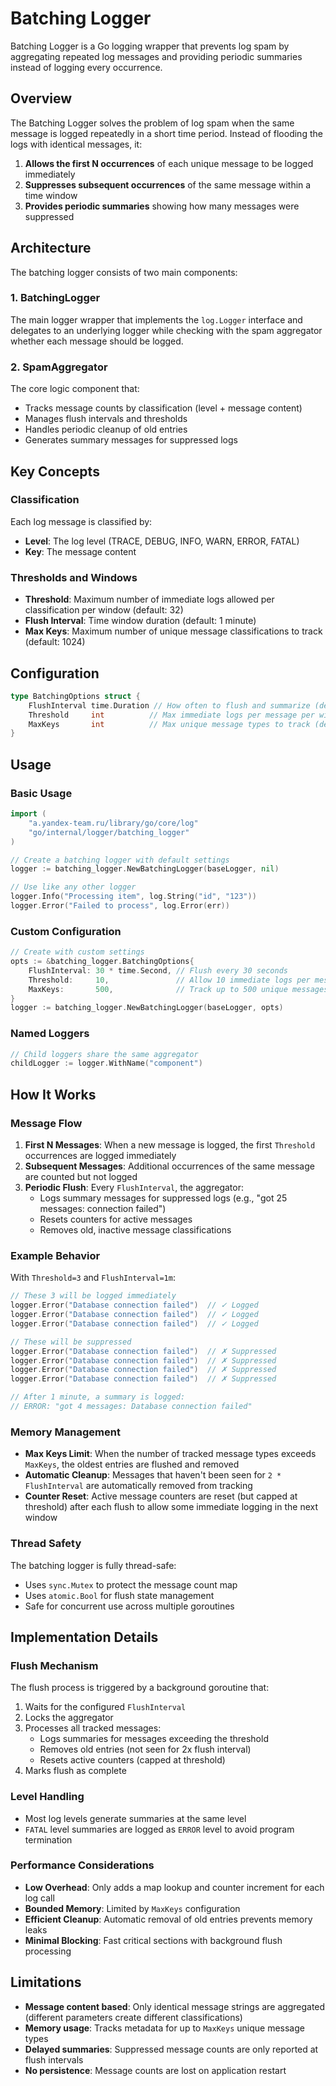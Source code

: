 # Batching Logger

Batching Logger is a Go logging wrapper that prevents log spam by aggregating repeated log messages and providing periodic summaries instead of logging every occurrence.

## Overview

The Batching Logger solves the problem of log spam when the same message is logged repeatedly in a short time period. Instead of flooding the logs with identical messages, it:

1. **Allows the first N occurrences** of each unique message to be logged immediately
2. **Suppresses subsequent occurrences** of the same message within a time window
3. **Provides periodic summaries** showing how many messages were suppressed

## Architecture

The batching logger consists of two main components:

### 1. BatchingLogger
The main logger wrapper that implements the `log.Logger` interface and delegates to an underlying logger while checking with the spam aggregator whether each message should be logged.

### 2. SpamAggregator
The core logic component that:
- Tracks message counts by classification (level + message content)
- Manages flush intervals and thresholds
- Handles periodic cleanup of old entries
- Generates summary messages for suppressed logs

## Key Concepts

### Classification
Each log message is classified by:
- **Level**: The log level (TRACE, DEBUG, INFO, WARN, ERROR, FATAL)
- **Key**: The message content

### Thresholds and Windows
- **Threshold**: Maximum number of immediate logs allowed per classification per window (default: 32)
- **Flush Interval**: Time window duration (default: 1 minute)
- **Max Keys**: Maximum number of unique message classifications to track (default: 1024)

## Configuration

```go
type BatchingOptions struct {
    FlushInterval time.Duration // How often to flush and summarize (default: 1 minute)
    Threshold     int          // Max immediate logs per message per window (default: 32)
    MaxKeys       int          // Max unique message types to track (default: 1024)
}
```

## Usage

### Basic Usage

```go
import (
    "a.yandex-team.ru/library/go/core/log"
    "go/internal/logger/batching_logger"
)

// Create a batching logger with default settings
logger := batching_logger.NewBatchingLogger(baseLogger, nil)

// Use like any other logger
logger.Info("Processing item", log.String("id", "123"))
logger.Error("Failed to process", log.Error(err))
```

### Custom Configuration

```go
// Create with custom settings
opts := &batching_logger.BatchingOptions{
    FlushInterval: 30 * time.Second, // Flush every 30 seconds
    Threshold:     10,               // Allow 10 immediate logs per message
    MaxKeys:       500,              // Track up to 500 unique messages
}
logger := batching_logger.NewBatchingLogger(baseLogger, opts)
```

### Named Loggers

```go
// Child loggers share the same aggregator
childLogger := logger.WithName("component")
```

## How It Works

### Message Flow

1. **First N Messages**: When a new message is logged, the first `Threshold` occurrences are logged immediately
2. **Subsequent Messages**: Additional occurrences of the same message are counted but not logged
3. **Periodic Flush**: Every `FlushInterval`, the aggregator:
   - Logs summary messages for suppressed logs (e.g., "got 25 messages: connection failed")
   - Resets counters for active messages
   - Removes old, inactive message classifications

### Example Behavior

With `Threshold=3` and `FlushInterval=1m`:

```go
// These 3 will be logged immediately
logger.Error("Database connection failed")  // ✓ Logged
logger.Error("Database connection failed")  // ✓ Logged  
logger.Error("Database connection failed")  // ✓ Logged

// These will be suppressed
logger.Error("Database connection failed")  // ✗ Suppressed
logger.Error("Database connection failed")  // ✗ Suppressed
logger.Error("Database connection failed")  // ✗ Suppressed
logger.Error("Database connection failed")  // ✗ Suppressed

// After 1 minute, a summary is logged:
// ERROR: "got 4 messages: Database connection failed"
```

### Memory Management

- **Max Keys Limit**: When the number of tracked message types exceeds `MaxKeys`, the oldest entries are flushed and removed
- **Automatic Cleanup**: Messages that haven't been seen for `2 * FlushInterval` are automatically removed from tracking
- **Counter Reset**: Active message counters are reset (but capped at threshold) after each flush to allow some immediate logging in the next window

### Thread Safety

The batching logger is fully thread-safe:
- Uses `sync.Mutex` to protect the message count map
- Uses `atomic.Bool` for flush state management
- Safe for concurrent use across multiple goroutines

## Implementation Details

### Flush Mechanism

The flush process is triggered by a background goroutine that:
1. Waits for the configured `FlushInterval`
2. Locks the aggregator
3. Processes all tracked messages:
   - Logs summaries for messages exceeding the threshold
   - Removes old entries (not seen for 2x flush interval)
   - Resets active counters (capped at threshold)
4. Marks flush as complete

### Level Handling

- Most log levels generate summaries at the same level
- `FATAL` level summaries are logged as `ERROR` level to avoid program termination

### Performance Considerations

- **Low Overhead**: Only adds a map lookup and counter increment for each log call
- **Bounded Memory**: Limited by `MaxKeys` configuration
- **Efficient Cleanup**: Automatic removal of old entries prevents memory leaks
- **Minimal Blocking**: Fast critical sections with background flush processing

## Limitations

- **Message content based**: Only identical message strings are aggregated (different parameters create different classifications)
- **Memory usage**: Tracks metadata for up to `MaxKeys` unique message types
- **Delayed summaries**: Suppressed message counts are only reported at flush intervals
- **No persistence**: Message counts are lost on application restart